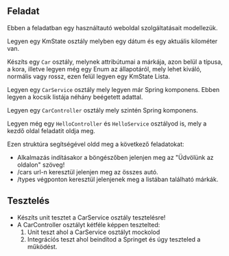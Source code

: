 ## Feladat

Ebben a feladatban egy használtautó weboldal szolgáltatásait modellezük.

Legyen egy KmState osztály melyben egy dátum és egy aktuális kilométer van.  

Készíts egy `Car` osztály, melynek attribútumai a márkája, azon belül a típusa,
a kora, illetve legyen még egy Enum az állapotáról, mely lehet
kiváló, normális vagy rossz, ezen felül legyen egy KmState Lista.


Legyen egy `CarService` osztály mely legyen már Spring komponens. Ebben legyen a kocsik listája néhány beégetett adattal.

Legyen egy `CarController` osztály mely szintén Spring komponens.

Legyen még egy `HelloController` és `HelloService` osztályod is, mely a kezdő oldal feladatit oldja meg.

Ezen struktúra segítségével oldd meg a következő feladatokat:
+ Alkalmazás indításakor a böngészőben jelenjen meg az "Üdvölünk az oldalon" szöveg!
+ /cars url-n keresztül jelenjen meg az összes autó.
+ /types végponton keresztül jelenjenek meg a listában található márkák.


## Tesztelés

+ Készíts unit tesztet a CarService osztály tesztelésre!
+ A CarController osztályt kétféle képpen tesztelted:
    1. Unit teszt ahol a CarService osztályt mockolod
    2. Integrációs teszt ahol beindítod a Springet és úgy teszteled a működést.
